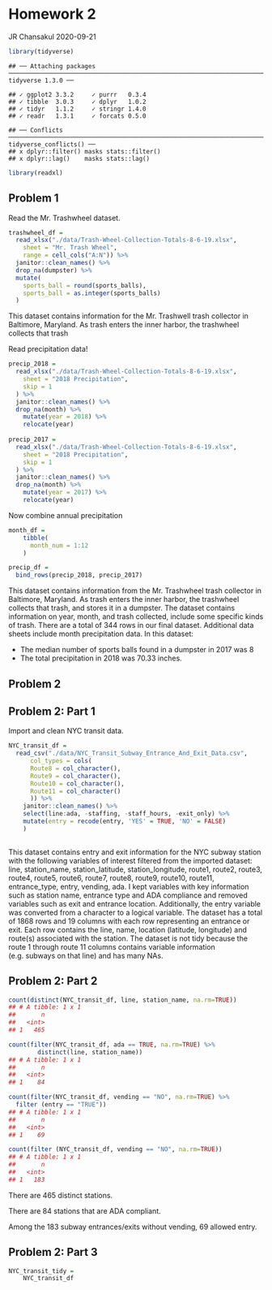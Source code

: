 Homework 2
================
JR Chansakul
2020-09-21

``` r
library(tidyverse)
```

    ## ── Attaching packages ───────────────────────────────────────────────────────────────────────────────────────────────────────────────────── tidyverse 1.3.0 ──

    ## ✓ ggplot2 3.3.2     ✓ purrr   0.3.4
    ## ✓ tibble  3.0.3     ✓ dplyr   1.0.2
    ## ✓ tidyr   1.1.2     ✓ stringr 1.4.0
    ## ✓ readr   1.3.1     ✓ forcats 0.5.0

    ## ── Conflicts ──────────────────────────────────────────────────────────────────────────────────────────────────────────────────────── tidyverse_conflicts() ──
    ## x dplyr::filter() masks stats::filter()
    ## x dplyr::lag()    masks stats::lag()

``` r
library(readxl)
```

## Problem 1

Read the Mr. Trashwheel dataset.

``` r
trashwheel_df =
  read_xlsx("./data/Trash-Wheel-Collection-Totals-8-6-19.xlsx",
    sheet = "Mr. Trash Wheel",
    range = cell_cols("A:N")) %>% 
  janitor::clean_names() %>% 
  drop_na(dumpster) %>% 
  mutate(
    sports_ball = round(sports_balls),
    sports_ball = as.integer(sports_balls)
  )
```

This dataset contains information for the Mr. Trashwell trash collector
in Baltimore, Maryland. As trash enters the inner harbor, the trashwheel
collects that trash

Read precipitation data\!

``` r
precip_2018 =
  read_xlsx("./data/Trash-Wheel-Collection-Totals-8-6-19.xlsx",
    sheet = "2018 Precipitation",
    skip = 1
  ) %>%  
  janitor::clean_names() %>% 
  drop_na(month) %>% 
    mutate(year = 2018) %>% 
    relocate(year)
  
precip_2017 =
  read_xlsx("./data/Trash-Wheel-Collection-Totals-8-6-19.xlsx",
    sheet = "2018 Precipitation",
    skip = 1
  ) %>%  
  janitor::clean_names() %>% 
  drop_na(month) %>% 
    mutate(year = 2017) %>% 
    relocate(year)
```

Now combine annual precipitation

``` r
month_df =
    tibble(
      month_num = 1:12
    )

precip_df = 
  bind_rows(precip_2018, precip_2017)
```

This dataset contains information from the Mr. Trashwheel trash
collector in Baltimore, Maryland. As trash enters the inner harbor, the
trashwheel collects that trash, and stores it in a dumpster. The dataset
contains information on year, month, and trash collected, include some
specific kinds of trash. There are a total of 344 rows in our final
dataset. Additional data sheets include month precipitation data. In
this dataset:

  - The median number of sports balls found in a dumpster in 2017 was 8
  - The total precipitation in 2018 was 70.33 inches.

## Problem 2

## Problem 2: Part 1

Import and clean NYC transit data.

``` r
NYC_transit_df =
  read_csv("./data/NYC_Transit_Subway_Entrance_And_Exit_Data.csv",
      col_types = cols(
      Route8 = col_character(),
      Route9 = col_character(),
      Route10 = col_character(),
      Route11 = col_character()
      )) %>% 
    janitor::clean_names() %>% 
    select(line:ada, -staffing, -staff_hours, -exit_only) %>% 
    mutate(entry = recode(entry, 'YES' = TRUE, 'NO' = FALSE)
    )
    
```

This dataset contains entry and exit information for the NYC subway
station with the following variables of interest filtered from the
imported dataset: line, station\_name, station\_latitude,
station\_longitude, route1, route2, route3, route4, route5, route6,
route7, route8, route9, route10, route11, entrance\_type, entry,
vending, ada. I kept variables with key information such as station
name, entrance type and ADA compliance and removed variables such as
exit and entrance location. Additionally, the entry variable was
converted from a character to a logical variable. The dataset has a
total of 1868 rows and 19 columns with each row representing an entrance
or exit. Each row contains the line, name, location (latitude,
longitude) and route(s) associated with the station. The dataset is not
tidy because the route 1 through route 11 columns contains variable
information (e.g. subways on that line) and has many NAs.

## Problem 2: Part 2

``` r
count(distinct(NYC_transit_df, line, station_name, na.rm=TRUE))
## # A tibble: 1 x 1
##       n
##   <int>
## 1   465

count(filter(NYC_transit_df, ada == TRUE, na.rm=TRUE) %>%
        distinct(line, station_name))
## # A tibble: 1 x 1
##       n
##   <int>
## 1    84

count(filter(NYC_transit_df, vending == "NO", na.rm=TRUE) %>%
  filter (entry == "TRUE"))
## # A tibble: 1 x 1
##       n
##   <int>
## 1    69

count(filter (NYC_transit_df, vending == "NO", na.rm=TRUE))
## # A tibble: 1 x 1
##       n
##   <int>
## 1   183
```

There are 465 distinct stations.

There are 84 stations that are ADA compliant.

Among the 183 subway entrances/exits without vending, 69 allowed entry.

## Problem 2: Part 3

``` r
NYC_transit_tidy =
    NYC_transit_df
```
